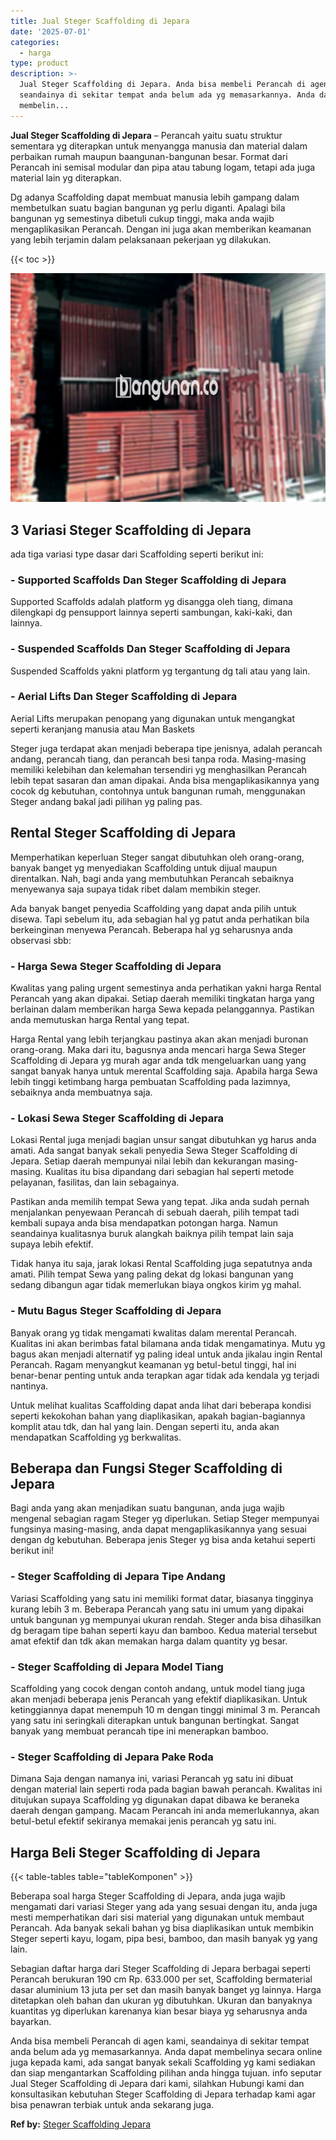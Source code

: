 ```yaml
---
title: Jual Steger Scaffolding di Jepara
date: '2025-07-01'
categories:
  - harga
type: product
description: >-
  Jual Steger Scaffolding di Jepara. Anda bisa membeli Perancah di agen kami,
  seandainya di sekitar tempat anda belum ada yg memasarkannya. Anda dapat
  membelin...
---
```


**Jual Steger Scaffolding di Jepara** – Perancah yaitu suatu struktur sementara yg diterapkan untuk menyangga manusia dan material dalam perbaikan rumah maupun baangunan-bangunan besar. Format dari Perancah ini semisal modular dan pipa atau tabung logam, tetapi ada juga material lain yg diterapkan.

Dg adanya Scaffolding dapat membuat manusia lebih gampang dalam membetulkan suatu bagian bangunan yg perlu diganti. Apalagi bila bangunan yg semestinya dibetuli cukup tinggi, maka anda wajib mengaplikasikan Perancah. Dengan ini juga akan memberikan keamanan yang lebih terjamin dalam pelaksanaan pekerjaan yg dilakukan.

{{< toc >}}

![Jual Steger Scaffolding di Jepara](/images/sewa-scaffolding-steger-09.png)

## 3 Variasi Steger Scaffolding di Jepara

ada tiga variasi type dasar dari Scaffolding seperti berikut ini:

### \- Supported Scaffolds Dan Steger Scaffolding di Jepara

Supported Scaffolds adalah platform yg disangga oleh tiang, dimana dilengkapi dg pensupport lainnya seperti sambungan, kaki-kaki, dan lainnya.

### \- Suspended Scaffolds Dan Steger Scaffolding di Jepara

Suspended Scaffolds yakni platform yg tergantung dg tali atau yang lain.

### \- Aerial Lifts Dan Steger Scaffolding di Jepara

Aerial Lifts merupakan penopang yang digunakan untuk mengangkat seperti keranjang manusia atau Man Baskets

Steger juga terdapat akan menjadi beberapa tipe jenisnya, adalah perancah andang, perancah tiang, dan perancah besi tanpa roda. Masing-masing memiliki kelebihan dan kelemahan tersendiri yg menghasilkan Perancah lebih tepat sasaran dan aman dipakai. Anda bisa mengaplikasikannya yang cocok dg kebutuhan, contohnya untuk bangunan rumah, menggunakan Steger andang bakal jadi pilihan yg paling pas.

## Rental Steger Scaffolding di Jepara

Memperhatikan keperluan Steger sangat dibutuhkan oleh orang-orang, banyak banget yg menyediakan Scaffolding untuk dijual maupun direntalkan. Nah, bagi anda yang membutuhkan Perancah sebaiknya menyewanya saja supaya tidak ribet dalam membikin steger.

Ada banyak banget penyedia Scaffolding yang dapat anda pilih untuk disewa. Tapi sebelum itu, ada sebagian hal yg patut anda perhatikan bila berkeinginan menyewa Perancah. Beberapa hal yg seharusnya anda observasi sbb:

### \- Harga Sewa Steger Scaffolding di Jepara

Kwalitas yang paling urgent semestinya anda perhatikan yakni harga Rental Perancah yang akan dipakai. Setiap daerah memiliki tingkatan harga yang berlainan dalam memberikan harga Sewa kepada pelanggannya. Pastikan anda memutuskan harga Rental yang tepat.

Harga Rental yang lebih terjangkau pastinya akan akan menjadi buronan orang-orang. Maka dari itu, bagusnya anda mencari harga Sewa Steger Scaffolding di Jepara yg murah agar anda tdk mengeluarkan uang yang sangat banyak hanya untuk merental Scaffolding saja. Apabila harga Sewa lebih tinggi ketimbang harga pembuatan Scaffolding pada lazimnya, sebaiknya anda membuatnya saja.

### \- Lokasi Sewa Steger Scaffolding di Jepara

Lokasi Rental juga menjadi bagian unsur sangat dibutuhkan yg harus anda amati. Ada sangat banyak sekali penyedia Sewa Steger Scaffolding di Jepara. Setiap daerah mempunyai nilai lebih dan kekurangan masing-masing. Kualitas itu bisa dipandang dari sebagian hal seperti metode pelayanan, fasilitas, dan lain sebagainya.

Pastikan anda memilih tempat Sewa yang tepat. Jika anda sudah pernah menjalankan penyewaan Perancah di sebuah daerah, pilih tempat tadi kembali supaya anda bisa mendapatkan potongan harga. Namun seandainya kualitasnya buruk alangkah baiknya pilih tempat lain saja supaya lebih efektif.

Tidak hanya itu saja, jarak lokasi Rental Scaffolding juga sepatutnya anda amati. Pilih tempat Sewa yang paling dekat dg lokasi bangunan yang sedang dibangun agar tidak memerlukan biaya ongkos kirim yg mahal.

### \- Mutu Bagus Steger Scaffolding di Jepara

Banyak orang yg tidak mengamati kwalitas dalam merental Perancah. Kualitas ini akan berimbas fatal bilamana anda tidak mengamatinya. Mutu yg bagus akan menjadi alternatif yg paling ideal untuk anda jikalau ingin Rental Perancah. Ragam menyangkut keamanan yg betul-betul tinggi, hal ini benar-benar penting untuk anda terapkan agar tidak ada kendala yg terjadi nantinya.

Untuk melihat kualitas Scaffolding dapat anda lihat dari beberapa kondisi seperti kekokohan bahan yang diaplikasikan, apakah bagian-bagiannya komplit atau tdk, dan hal yang lain. Dengan seperti itu, anda akan mendapatkan Scaffolding yg berkwalitas.

## Beberapa dan Fungsi Steger Scaffolding di Jepara

Bagi anda yang akan menjadikan suatu bangunan, anda juga wajib mengenal sebagian ragam Steger yg diperlukan. Setiap Steger mempunyai fungsinya masing-masing, anda dapat mengaplikasikannya yang sesuai dengan dg kebutuhan. Beberapa jenis Steger yg bisa anda ketahui seperti berikut ini!

### \- Steger Scaffolding di Jepara Tipe Andang

Variasi Scaffolding yang satu ini memiliki format datar, biasanya tingginya kurang lebih 3 m. Beberapa Perancah yang satu ini umum yang dipakai untuk bangunan yg mempunyai ukuran rendah. Steger anda bisa dihasilkan dg beragam tipe bahan seperti kayu dan bamboo. Kedua material tersebut amat efektif dan tdk akan memakan harga dalam quantity yg besar.

### \- Steger Scaffolding di Jepara Model Tiang

Scaffolding yang cocok dengan contoh andang, untuk model tiang juga akan menjadi beberapa jenis Perancah yang efektif diaplikasikan. Untuk ketinggiannya dapat menempuh 10 m dengan tinggi minimal 3 m. Perancah yang satu ini seringkali diterapkan untuk bangunan bertingkat. Sangat banyak yang membuat perancah tipe ini menerapkan bamboo.

### \- Steger Scaffolding di Jepara Pake Roda

Dimana Saja dengan namanya ini, variasi Perancah yg satu ini dibuat dengan material lain seperti roda pada bagian bawah perancah. Kwalitas ini ditujukan supaya Scaffolding yg digunakan dapat dibawa ke beraneka daerah dengan gampang. Macam Perancah ini anda memerlukannya, akan betul-betul efektif sekiranya memakai jenis perancah yg satu ini.

## Harga Beli Steger Scaffolding di Jepara

{{< table-tables table="tableKomponen" >}}

Beberapa soal harga Steger Scaffolding di Jepara, anda juga wajib mengamati dari variasi Steger yang ada yang sesuai dengan itu, anda juga mesti memperhatikan dari sisi material yang digunakan untuk membaut Perancah. Ada banyak sekali bahan yg bisa diaplikasikan untuk membikin Steger seperti kayu, logam, pipa besi, bamboo, dan masih banyak yg yang lain.

Sebagian daftar harga dari Steger Scaffolding di Jepara berbagai seperti Perancah berukuran 190 cm Rp. 633.000 per set, Scaffolding bermaterial dasar aluminium 13 juta per set dan masih banyak banget yg lainnya. Harga ditetapkan oleh bahan dan ukuran yg dibutuhkan. Ukuran dan banyaknya kuantitas yg diperlukan karenanya kian besar biaya yg seharusnya anda bayarkan.

Anda bisa membeli Perancah di agen kami, seandainya di sekitar tempat anda belum ada yg memasarkannya. Anda dapat membelinya secara online juga kepada kami, ada sangat banyak sekali Scaffolding yg kami sediakan dan siap mengantarkan Scaffolding pilihan anda hingga tujuan. info seputar Jual Steger Scaffolding di Jepara dari kami, silahkan Hubungi kami dan konsultasikan kebutuhan Steger Scaffolding di Jepara terhadap kami agar bisa penawran terbiak untuk anda sekarang juga.

**Ref by:** [Steger Scaffolding Jepara](https://id.wikipedia.org/wiki/Steger)
